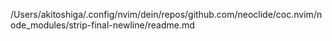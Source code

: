 /Users/akitoshiga/.config/nvim/dein/repos/github.com/neoclide/coc.nvim/node_modules/strip-final-newline/readme.md